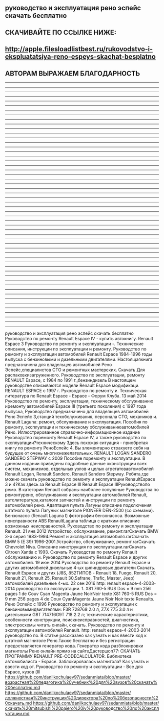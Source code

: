 руководство и эксплуатация рено эспейс скачать бесплатно
--------------------------------------------------
СКАЧИВАЙТЕ ПО ССЫЛКЕ НИЖЕ:
--------------------------------------------------
http://apple.filesloadlistbest.ru/rukovodstvo-i-ekspluatatsiya-reno-espeys-skachat-besplatno
--------------------------------------------------
АВТОРАМ ВЫРАЖАЕМ БЛАГОДАРНОСТЬ
--------------------------------------------------
--------------------------------------------------
--------------------------------------------------
--------------------------------------------------
--------------------------------------------------
--------------------------------------------------
--------------------------------------------------
--------------------------------------------------
--------------------------------------------------
--------------------------------------------------
--------------------------------------------------
--------------------------------------------------
--------------------------------------------------
--------------------------------------------------
--------------------------------------------------
--------------------------------------------------
--------------------------------------------------
--------------------------------------------------
--------------------------------------------------
--------------------------------------------------
--------------------------------------------------
--------------------------------------------------
--------------------------------------------------
--------------------------------------------------
--------------------------------------------------
--------------------------------------------------
--------------------------------------------------
--------------------------------------------------
--------------------------------------------------
--------------------------------------------------
--------------------------------------------------
--------------------------------------------------
--------------------------------------------------
--------------------------------------------------
--------------------------------------------------
--------------------------------------------------
--------------------------------------------------
--------------------------------------------------
--------------------------------------------------
--------------------------------------------------
--------------------------------------------------
--------------------------------------------------
--------------------------------------------------
--------------------------------------------------
--------------------------------------------------
--------------------------------------------------
--------------------------------------------------
--------------------------------------------------
--------------------------------------------------
--------------------------------------------------
--------------------------------------------------
--------------------------------------------------
--------------------------------------------------
--------------------------------------------------
--------------------------------------------------
руководство и эксплуатация рено эспейс скачать бесплатно Руководство по ремонту Renault Espace IV - купить автокнигу. Renault Espace 3 Руководство по ремонту и эксплуатации -. Технические описания, инструкции по эксплуатации и ремонту. Руководство по ремонту и эксплуатации автомобилей Renault Espace 1984-1996 годы выпуска с бензиновыми и дизельными двигателями.  Настоящаякнига предназначена для владельцев автомобилей Рено Эспейс,специалистов СТО и ремонтных мастерских. Скачать Для распаковкизагруженного. Руководство по эксплуатации, ремонту RENAULT Espace, с 1984 по 1991 г.,бензиндизель В настоящем руководстве описываются модели Renault Espace модификаци. RENAULT ESPACE с 1997 г. Руководство по ремонту и. Техническая литература по Renault Espace - Espace - Форум Клуба. 13 май 2014  Руководство по ремонту, эксплуатации, техническому обслуживанию иремонту автомобилей Espace III (третьего поколения) с 1997 года выпуска, Руководство предназначено для владельцев автомобилей Рено Эспейс 3,станций техобслуживания, персонала СТО, механиков и. Renault Laguna: ремонт, обслуживание и эксплуатация. Пособия по ремонту, эксплуатации и техническому обслуживаниюавтомобилей Рено. Иллюстрированное справочно-информационное издание Руководство поремонту Renault Espace IV, а также руководство по эксплуатации?техническому  Здесь похожая ситуация - приобретая книгу по ремонту РеноЕспейс 4, Вы элементарно страхуете себя на будущее от очень многихнежелательных. RENAULT LOGAN SANDERO SANDERO STEPWAY с 2009 Пособие поремонту и эксплуатации. В данном издании приведены подробные данные оконструкции всех систем, механизмов, отдельных узлов и целых агрегатовавтомобилей Renault Logan, Renault Sandero, Renault Sandero Stepway. Ребята,где можно скачать руководство по ремонту и эксплуатации RenaultEspace 3 и 4?Как здесь за Renault Espace III Renault Espace IIIРуководствопо ремо. В категории Renault собраны наиболее популяные Руководства по ремонтурено, обслуживанию и эксплуатации автомобилей Renault, автолитература,каталоги запчастей и инструкции по ремонту автомобилей рено. Адаптация пульта Лагуны  описание подключения штатного пульта Лагунык магнитоле PIONEER DEN-2500 (со схемами). Бензонасос (Renault Laguna I)  фотографии бензонасоса. Возможные неисправности ABS RenaultLaguna  таблица с кратким описание возможных неисправностей.
Руководство по ремонту и эксплуатации Renault. 21 янв 2012  Устройство, обслуживание, ремонт.rarСкачать BMW 3-я серия 1983-1994.Ремонт и эксплуатация автомобиля.rarСкачать BMW 5 (E 39) 1996-2001.Устройство, обслуживание, ремонт.rarСкачать Chevrolet Niva. Описание иинструкция по эксплуатации.rarСкачать Citroen Xantia c 1993. Скачать Руководства по ремонту Renault обслуживанию и. Руководство по ремонту Renault Espace и других автомобилей. 19 июн 2014  Руководство по ремонту Renault Espace и других автомобилей дизельные 4-ых цилиндровые двигатели Скачать. Renault Espace и других (J8S, 852ТИПОВ - Renault 18, Fuego, Renault 20, Renault 21, Renault 25, Renault 30,Safrane, Trafic, Master, Jeep) автомобилей дизельные 4-ых. 22 сен 2016  http: renault espace-4-2003-2014 руководство по эксплуатации. 1. X81 760-5  RUS  Dos = 9 mm  256 pages  1 de Couv Cyan Magenta Jaune NoirNoir texte X81  760-5  RUS  Dos = 9 mm  256 pages  4 de Couv CyanMagenta Jaune Noir Noir texte Renaults. Рено Эспейс с 1996 Руководство по ремонту и эксплуатации с бензиновымидвигателями: F3R 728768 2.0 л, Z7X 775 3.0 л и дизельными G8T 714716G9T 718 2.2 л; технические характеристики, особенности конструкции, поискнеисправностей, диагностика, электросхемы читать онлайн, скачать. Руководство по ремонту и эксплуатации автомобилей Renault. http: renault espace-4-2003-2014 руководство по. В статье рассказано как узнать и как ввести код к штатной магнитоле Рено.Также бесплатно и без регистрации предоставляется генератор кода. Генератор кода разблокировки магнитолы Рено онлайн прямо на сайтеДастершоп77:  СКАЧАТЬ ПРОГРАММУ RENAULT PRE-CODECALCULATOR. Библиотека автомобилиста - Espace. Заблокировалась магнитола? Как узнать и ввести код от. Руководство по ремонту и эксплуатации - Все для Espace, кузов (III
https://github.com/danilkochulaev97/sedanmiata/blob/master/возрастная%20педагогика%20учебник%20для%20вузов%20скачать%20бесплатно.md
https://github.com/danilkochulaev97/sedanmiata/blob/master/должностная%20инструкция%20директора%20по%20безопасности%20скачать.md
https://github.com/danilkochulaev97/sedanmiata/blob/master/скачать%20mitsubishi%20pajero%20iv%20руководство%20по%20эксплуатации.md